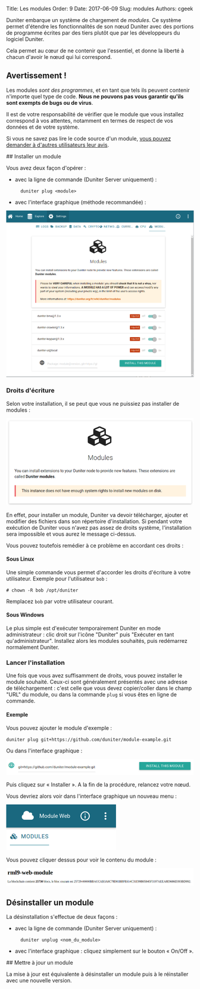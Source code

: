 Title: Les modules
Order: 9
Date: 2017-06-09
Slug: modules
Authors: cgeek

Duniter embarque un système de chargement de *modules*. Ce système permet d'étendre les fonctionnalités de son nœud Duniter avec des portions de programme écrites par des tiers plutôt que par les développeurs du logiciel Duniter.

Cela permet au cœur de ne contenir que l'essentiel, et donne la liberté à chacun d'avoir le nœud qui lui correspond.

## Avertissement !

Les modules *sont des programmes*, et en tant que tels ils peuvent contenir n'importe quel type de code. **Nous ne pouvons pas vous garantir qu'ils sont exempts de bugs ou de virus**.

Il est de votre responsabilité de vérifier que le module que vous installez correspond à vos attentes, notamment en termes de respect de vos données et de votre système.

Si vous ne savez pas lire le code source d'un module, [vous pouvez demander à d'autres utilisateurs leur avis](https://forum.duniter.org/c/dev/modules).

## Installer un module

Vous avez deux façon d'opérer :

* avec la ligne de commande (Duniter Server uniquement) : 


        duniter plug <module>

* avec l'interface graphique (méthode recommandée) : 

![](../../../images/modules/modules_ui.png)
    
### Droits d'écriture

Selon votre installation, il se peut que vous ne puissiez pas installer de modules : 

![](../../../images/modules/modules_droits.png)

En effet, pour installer un module, Duniter va devoir télécharger, ajouter et modifier des fichiers dans son répertoire d'installation. Si pendant votre exécution de Duniter vous n'avez pas assez de droits système, l'installation sera impossible et vous aurez le message ci-dessus.

Vous pouvez toutefois remédier à ce problème en accordant ces droits : 

#### Sous Linux

Une simple commande vous permet d'accorder les droits d'écriture à votre utilisateur. Exemple pour l'utilisateur `bob` :

    # chown -R bob /opt/duniter
    
Remplacez `bob` par votre utilisateur courant.

#### Sous Windows

Le plus simple est d'exécuter temporairement Duniter en mode administrateur : clic droit sur l'icône "Duniter" puis "Exécuter en tant qu'administrateur". Installez alors les modules souhaités, puis redémarrez normalement Duniter.

### Lancer l'installation

Une fois que vous avez suffisamment de droits, vous pouvez installer le module souhaité. Ceux-ci sont généralement présentés avec une adresse de téléchargement : c'est celle que vous devez copier/coller dans le champ "URL" du module, ou dans la commande `plug` si vous êtes en ligne de commande.

#### Exemple 

Vous pouvez ajouter le module d'exemple :

    duniter plug git+https://github.com/duniter/module-example.git
    
Ou dans l'interface graphique : 

![](../../../images/modules/modules_install.png)

Puis cliquez sur « Installer ». A la fin de la procédure, relancez votre nœud.

Vous devriez alors voir dans l'interface graphique un nouveau menu :

![](../../../images/modules/modules_menu.png)

Vous pouvez cliquer dessus pour voir le contenu du module :

![](../../../images/modules/modules_resultat.png)

## Désinstaller un module

La désinstallation s'effectue de deux façons : 

* avec la ligne de commande (Duniter Server uniquement) : 


        duniter unplug <nom_du_module>

* avec l'interface graphique : cliquez simplement sur le bouton « On/Off ».

## Mettre à jour un module

La mise à jour est équivalente à désinstaller un module puis à le réinstaller avec une nouvelle version.

